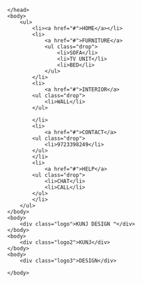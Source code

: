 <html>
    <head>
          
<style>
    *{
    margin: 0;
    padding: 0;
}

.logo{
    color: chocolate;
    font-size: 0.5cm;
    padding: 25px 25px;
}

.logo2{
    font-size: 2.75cm;
    color: black;
    padding-top: 150px;
    padding-left: 550px;
}

.logo3{
    font-size: 2.75cm;
    color: cyan;
    padding-top: 0px;
    padding-left: 550px;
}

ul {
    
    margin-right: 20px;
    float: right;
    position: relative;
    list-style: none;
    background-color: white;
    border: 1px;
}

ul li{
    
    margin-top: 10px;
    margin-bottom: 0px;
    display: inline-block;
    padding-left: 10px;
    position: relative;
    border: 10px 10px solid burlywood;
}

ul li a{
    background: #262626;
    width: 120px;
    border: 1px solid #fff;
    height: 50px;
    line-height: 50px;
    display: block;
    color:white;
    text-decoration: none;
    text-align: center;
    font-size: 20px;
   
}


ul ul li {
    background: #262626;
    width: 100px;
    border: 1px solid #fff;
    height: 50px;
    line-height: 50px;
    width: 120px;;
    text-align: left;
    font-size: 20px;
}


ul li ul.drop li{
    display: block;
}

ul li ul.drop {
    width: 100%;
    background-color: #22438C;
    position: absolute;
    z-index: 999;
    display: none;
}

ul li a:hover{
    background-color: blueviolet;
    color: white;
}

ul li:hover ul.drop{
    background-color:white;
    color: white;
    display: block;
}

ul ul.drop li:hover{
    background-color: blueviolet;
    color: white;
}
</style>

    </head>
    <body>
        <ul>
            <li><a href="#">HOME</a></li>
            <li>
                <a href="#">FURNITURE</a>
                <ul class="drop">
                    <li>SOFA</li>
                    <li>TV UNIT</li>
                    <li>BED</li>
                </ul>
            </li>
            <li>
                <a href="#">INTERIOR</a>
            <ul class="drop">
                <li>WALL</li>
            </ul>
            
            </li>
            <li>
                <a href="#">CONTACT</a>
            <ul class="drop">
                <li>9723398249</li>
            </ul>
            </li>
            <li>
                <a href="#">HELP</a>
            <ul class="drop"> 
                <li>CHAT</li>
                <li>CALL</li>
            </ul>
            </li>
        </ul>
    </body>
    <body>
        <div class="logo">KUNJ DESIGN ™</div>
    </body>
    <body>
        <div class="logo2">KUNJ</div>
    </body>
    <body>
        <div class="logo3">DESIGN</div>
        
    </body>
</html>
